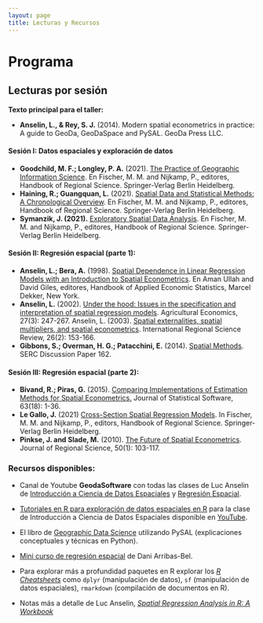 ```yaml
---
layout: page
title: Lecturas y Recursos
---
```

# Programa

## Lecturas por sesión

**Texto principal para el taller:**  

* **Anselin, L., & Rey, S. J.** (2014). Modern spatial econometrics in practice: A guide to GeoDa, GeoDaSpace and PySAL. GeoDa Press LLC.

#### Sesión I: Datos espaciales y exploración de datos

* **Goodchild, M. F.; Longley, P. A.** (2021). [The Practice of Geographic Information Science](http://link.springer.com/referenceworkentry/10.1007/978-3-642-23430-9_61). En Fischer, M. M. and Nijkamp, P., editores, Handbook of Regional Science. Springer-Verlag Berlin Heidelberg.  
* **Haining, R.; Guangquan, L.** (2021). [Spatial Data and Statistical Methods: A Chronological Overview](http://www.springerreference.com/docs/html/chapterdbid/364116.html). En Fischer, M. M. and Nijkamp, P., editores, Handbook of Regional Science. Springer-Verlag Berlin Heidelberg.
* **Symanzik, J. (2021).** [Exploratory Spatial Data Analysis](http://link.springer.com/referenceworkentry/10.1007/978-3-642-23430-9_76). En Fischer, M. M. and Nijkamp, P., editores, Handbook of Regional Science. Springer-Verlag Berlin Heidelberg.

#### Sesión II: Regresión espacial (parte 1):

* **Anselin, L.; Bera, A.** (1998). [Spatial Dependence in Linear Regression Models with an Introduction to Spatial Econometrics](http://www.econ.uiuc.edu/~hrtdmrt2/Teaching/SE_2016_19/References/Spatial_Dependence_in_Linear_Regression_Models_With_an_Introduction_to_Spatial_Econometrics_281_29.pdf). En Aman Ullah and David Giles, editores, Handbook of Applied Economic Statistics, Marcel Dekker, New York.
* **Anselin, L.** (2002). [Under the hood: Issues in the specification and interpretation of spatial regression models](http://onlinelibrary.wiley.com/doi/10.1111/j.1574-0862.2002.tb00120.x/abstract). Agricultural Economics, 27(3): 247-267.
Anselin, L. (2003). [Spatial externalities, spatial multipliers, and spatial econometrics](http://irx.sagepub.com/content/26/2/153.short). International Regional Science Review, 26(2): 153-166.  
* **Gibbons, S.; Overman, H. G.; Patacchini, E.** (2014). [Spatial Methods](http://www.spatialeconomics.ac.uk/textonly/SERC/publications/download/sercdp0162.pdf). SERC Discussion Paper 162.


#### Sesión III: Regresión espacial (parte 2):

* **Bivand, R.; Piras, G.** (2015). [Comparing Implementations of Estimation Methods for Spatial Econometrics.](https://www.jstatsoft.org/article/view/v063i18) Journal of Statistical Software, 63(18): 1-36.  
* **Le Gallo, J.** (2021) [Cross-Section Spatial Regression Models](http://link.springer.com/referenceworkentry/10.1007/978-3-642-23430-9_85). In Fischer, M. M. and Nijkamp, P., editors, Handbook of Regional Science. Springer-Verlag Berlin Heidelberg.  
* **Pinkse, J. and Slade, M.** (2010). [The Future of Spatial Econometrics](http://onlinelibrary.wiley.com/doi/10.1111/j.1467-9787.2009.00645.x/citedby). Journal of Regional Science, 50(1): 103-117.


### Recursos disponibles:

* Canal de Youtube **GeodaSoftware** con todas las clases de Luc Anselin de [Introducción a Ciencia de Datos Espaciales](https://www.youtube.com/playlist?list=PLzREt6r1NenmFyTw8v2JZpEE4PZGNi5Ht) y [Regresión Espacial](https://www.youtube.com/playlist?list=PLzREt6r1Nenkk7x197-CKPFZ0BuAOCRGT).  
* [Tutoriales en R para exploración de datos espaciales en R](https://spatialanalysis.github.io/tutorials/) para la clase de Introducción a Ciencia de Datos Espaciales disponible en [YouTube](https://www.youtube.com/playlist?list=PLzREt6r1NenmFyTw8v2JZpEE4PZGNi5Ht). 
* El libro de [Geographic Data Science](https://geographicdata.science/book/intro.html)  utilizando PySAL (explicaciones conceptuales y técnicas en Python).
* [Mini curso de regresión espacial](https://darribas.org/sdar_mini/index.html) de Dani Arribas-Bel.  

* Para explorar más a profundidad paquetes en R explorar los [*R Cheatsheets*](https://www.rstudio.com/resources/cheatsheets/) como `dplyr` (manipulación de datos), `sf` (manipulación de datos espaciales), `rmarkdown` (compilación de documentos en R).
* Notas más a detalle de Luc Anselin, [*Spatial Regression Analysis in R:
A Workbook*](https://dces.wisc.edu/wp-content/uploads/sites/128/2013/08/W14_Anselin2007.pdf)
